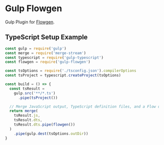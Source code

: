 Gulp Flowgen
============

Gulp Plugin for [Flowgen](https://github.com/joarwilk/flowgen).

TypeScript Setup Example
------------------------

```js
const gulp = require('gulp')
const merge = require('merge-stream')
const typescript = require('gulp-typescript')
const flowgen = require('gulp-flowgen')

const tsOptions = require('./tsconfig.json').compilerOptions
const tsProject = typescript.createProject(tsOptions)

const build = () => {
  const tsResult =
    gulp.src('**/*.ts')
      .pipe(tsProject())

  // Merge JavaScript output, TypeScript definition files, and a Flow definition files created from the TypeScript dts stream
  return merge(
    tsResult.js,
    tsResult.dts,
    tsResult.dts.pipe(flowgen())
  )
    .pipe(gulp.dest(tsOptions.outDir))
}
```

